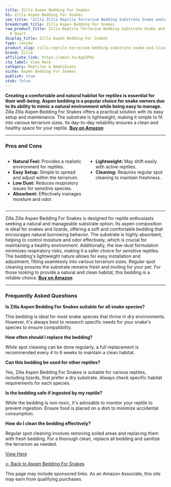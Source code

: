 ```yaml
---
title: Zilla Aspen Bedding For Snakes
h1: Zilla Aspen Bedding For Snakes
seo_title: "Zilla Zilla Reptile Terrarium Bedding Substrate Snake and\u2026"
breadcrumb_title: Zilla Aspen Bedding For Snakes
raw_product_title: Zilla Reptile Terrarium Bedding Substrate Snake and Lizard Litter,
  8 Quart
display_title: Zilla Aspen Bedding For Snakes
type: review
product_slug: zilla-reptile-terrarium-bedding-substrate-snake-and-lizard-litter-8-quart
brand: Zilla
affiliate_link: https://amzn.to/4gXZP4z
cta_label: View Here
category: Reptiles & Amphibians
niche: Aspen Bedding For Snakes
publish: true
stub: false
---
```


<div id="intro" class="full-width">
  <p><strong>Creating a comfortable and natural habitat for reptiles is essential for their well-being. Aspen bedding is a popular choice for snake owners due to its ability to mimic a natural environment while being easy to manage.</strong> Zilla Zilla Aspen Bedding For Snakes offers a practical solution with its easy setup and maintenance. The substrate is lightweight, making it simple to fit into various terrarium sizes. Its day-to-day reliability ensures a clean and healthy space for your reptile. <a href="https://amzn.to/4gXZP4z" rel="nofollow sponsored noopener" target="_blank"><strong>Buy on Amazon</strong></a></p>
</div>

<hr />
<h3 id="pros-cons">Pros and Cons</h3>
<div class="pc-grid" style="display:grid;grid-template-columns:1fr 1fr;gap:16px;">
  <ul>
    <li><strong>Natural Feel:</strong> Provides a realistic environment for reptiles.</li>
    <li><strong>Easy Setup:</strong> Simple to spread and adjust within the terrarium.</li>
    <li><strong>Low Dust:</strong> Reduces respiratory issues for sensitive species.</li>
    <li><strong>Absorbent:</strong> Effectively manages moisture and odor.</li>
  </ul>
  <ul>
    <li><strong>Lightweight:</strong> May shift easily with active reptiles.</li>
    <li><strong>Cleaning:</strong> Requires regular spot cleaning to maintain freshness.</li>
  </ul>
</div>
<hr />

<div class="full-width">
  <p>Zilla Zilla Aspen Bedding For Snakes is designed for reptile enthusiasts seeking a natural and manageable substrate option. Its aspen composition is ideal for snakes and lizards, offering a soft and comfortable bedding that encourages natural burrowing behavior. The substrate is highly absorbent, helping to control moisture and odor effectively, which is crucial for maintaining a healthy environment. Additionally, the low-dust formulation minimizes respiratory risks, making it a safer choice for sensitive reptiles. The bedding's lightweight nature allows for easy installation and adjustment, fitting seamlessly into various terrarium sizes. Regular spot cleaning ensures the substrate remains fresh and inviting for your pet. For those looking to provide a natural and clean habitat, this bedding is a reliable choice. <a href="https://amzn.to/4gXZP4z" rel="nofollow sponsored noopener" target="_blank"><strong>Buy on Amazon</strong></a></p>
</div>

<hr />
<h3 id="faqs">Frequently Asked Questions</h3>

<p><strong>Is Zilla Aspen Bedding For Snakes suitable for all snake species?</strong></p>
<p>This bedding is ideal for most snake species that thrive in dry environments. However, it's always best to research specific needs for your snake's species to ensure compatibility.</p>

<p><strong>How often should I replace the bedding?</strong></p>
<p>While spot cleaning can be done regularly, a full replacement is recommended every 4 to 6 weeks to maintain a clean habitat.</p>

<p><strong>Can this bedding be used for other reptiles?</strong></p>
<p>Yes, Zilla Aspen Bedding For Snakes is suitable for various reptiles, including lizards, that prefer a dry substrate. Always check specific habitat requirements for each species.</p>

<p><strong>Is the bedding safe if ingested by my reptile?</strong></p>
<p>While the bedding is non-toxic, it's advisable to monitor your reptile to prevent ingestion. Ensure food is placed on a dish to minimize accidental consumption.</p>

<p><strong>How do I clean the bedding effectively?</strong></p>
<p>Regular spot cleaning involves removing soiled areas and replacing them with fresh bedding. For a thorough clean, replace all bedding and sanitize the terrarium as needed.</p>
<p><a class="btn" href="https://amzn.to/4gXZP4z" target="_blank" rel="nofollow sponsored noopener">View Here</a></p>
<p><a href="/roundups/reptiles-amphibians/aspen-bedding-for-snakes/">← Back to Aspen Bedding For Snakes</a></p>
<aside class="disclosure">This page may include sponsored links. As an Amazon Associate, this site may earn from qualifying purchases.</aside>
